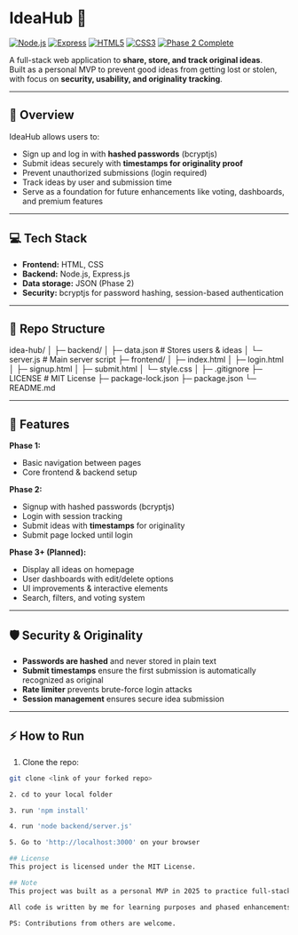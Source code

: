# IdeaHub 🌟

[![Node.js](https://img.shields.io/badge/Node.js-v20-green?logo=node.js)](https://nodejs.org/)
[![Express](https://img.shields.io/badge/Express.js-v4.18-blue?logo=express)](https://expressjs.com/)
[![HTML5](https://img.shields.io/badge/HTML5-orange?logo=html5)](https://developer.mozilla.org/en-US/docs/Web/HTML)
[![CSS3](https://img.shields.io/badge/CSS3-blue?logo=css3)](https://developer.mozilla.org/en-US/docs/Web/CSS)
[![Phase 2 Complete](https://img.shields.io/badge/Phase%202-Complete-brightgreen)](#)

A full-stack web application to **share, store, and track original ideas**.  
Built as a personal MVP to prevent good ideas from getting lost or stolen, with focus on **security, usability, and originality tracking**.  

---

## 🧩 Overview

IdeaHub allows users to:

- Sign up and log in with **hashed passwords** (bcryptjs)  
- Submit ideas securely with **timestamps for originality proof**  
- Prevent unauthorized submissions (login required)  
- Track ideas by user and submission time  
- Serve as a foundation for future enhancements like voting, dashboards, and premium features  

---

## 💻 Tech Stack

- **Frontend:** HTML, CSS  
- **Backend:** Node.js, Express.js  
- **Data storage:** JSON (Phase 2)  
- **Security:** bcryptjs for password hashing, session-based authentication  

---

## 📂 Repo Structure

idea-hub/
│
├─ backend/
│ ├─ data.json # Stores users & ideas
│ └─ server.js # Main server script
├─ frontend/
│ ├─ index.html
│ ├─ login.html
│ ├─ signup.html
│ ├─ submit.html
│ └─ style.css
│
├─ .gitignore
├─ LICENSE # MIT License
├─ package-lock.json
├─ package.json
└─ README.md


---

## 🚀 Features

**Phase 1:**
- Basic navigation between pages  
- Core frontend & backend setup  

**Phase 2:**
- Signup with hashed passwords (bcryptjs)  
- Login with session tracking  
- Submit ideas with **timestamps** for originality  
- Submit page locked until login  

**Phase 3+ (Planned):**
- Display all ideas on homepage  
- User dashboards with edit/delete options  
- UI improvements & interactive elements  
- Search, filters, and voting system  

---

## 🛡️ Security & Originality

- **Passwords are hashed** and never stored in plain text  
- **Submit timestamps** ensure the first submission is automatically recognized as original  
- **Rate limiter** prevents brute-force login attacks  
- **Session management** ensures secure idea submission  

---

## ⚡ How to Run

1. Clone the repo:  
```bash
git clone <link of your forked repo>

2. cd to your local folder

3. run 'npm install'

4. run 'node backend/server.js'

5. Go to 'http://localhost:3000' on your browser

## License
This project is licensed under the MIT License.

## Note
This project was built as a personal MVP in 2025 to practice full-stack development and secure idea management.  

All code is written by me for learning purposes and phased enhancements.  

PS: Contributions from others are welcome.